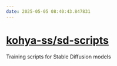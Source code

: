 ```yaml
---
date: 2025-05-05 08:40:43.847831
---
```


# [kohya-ss/sd-scripts](https://github.com/kohya-ss/sd-scripts)

Training scripts for Stable Diffusion models